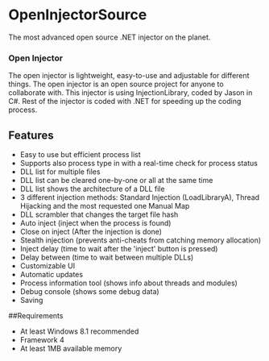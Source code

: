 # OpenInjectorSource
The most advanced open source .NET injector on the planet.


### Open Injector
The open injector is lightweight, easy-to-use and adjustable for different things. The open injector is an open source project for anyone to collaborate with. This injector is using InjectionLibrary, coded by Jason in C#. Rest of the injector is coded with .NET for speeding up the coding process.

 ## Features
* Easy to use but efficient process list
* Supports also process type in with a real-time check for process status
* DLL list for multiple files
* DLL list can be cleared one-by-one or all at the same time
* DLL list shows the architecture of a DLL file
* 3 different injection methods: Standard Injection (LoadLibraryA), Thread Hijacking and the most requested one Manual Map
* DLL scrambler that changes the target file hash
* Auto inject (inject when the process is found)
* Close on inject (After the injection is done)
* Stealth injection (prevents anti-cheats from catching memory allocation)
* Inject delay (time to wait after the 'inject' button is pressed)
* Delay between (time to wait between multiple DLLs)
* Customizable UI
* Automatic updates
* Process information tool (shows info about threads and modules)
* Debug console (shows some debug data)
* Saving

##Requirements
* At least Windows 8.1 recommended
* Framework 4
* At least 1MB available memory
